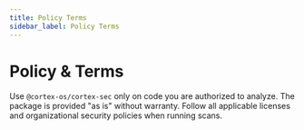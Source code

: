 ```yaml
---
title: Policy Terms
sidebar_label: Policy Terms
---
```


# Policy & Terms

Use `@cortex-os/cortex-sec` only on code you are authorized to analyze.
The package is provided "as is" without warranty. Follow all applicable
licenses and organizational security policies when running scans.
